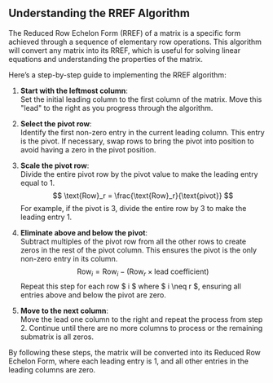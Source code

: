 ## Understanding the RREF Algorithm

The Reduced Row Echelon Form (RREF) of a matrix is a specific form achieved through a sequence of elementary row operations. This algorithm will convert any matrix into its RREF, which is useful for solving linear equations and understanding the properties of the matrix.

Here’s a step-by-step guide to implementing the RREF algorithm:

1. **Start with the leftmost column**:  
   Set the initial leading column to the first column of the matrix. Move this "lead" to the right as you progress through the algorithm.

2. **Select the pivot row**:  
   Identify the first non-zero entry in the current leading column. This entry is the pivot. If necessary, swap rows to bring the pivot into position to avoid having a zero in the pivot position.

3. **Scale the pivot row**:  
   Divide the entire pivot row by the pivot value to make the leading entry equal to 1.
   $$
   \text{Row}_r = \frac{\text{Row}_r}{\text{pivot}}
   $$
   For example, if the pivot is 3, divide the entire row by 3 to make the leading entry 1.

4. **Eliminate above and below the pivot**:  
   Subtract multiples of the pivot row from all the other rows to create zeros in the rest of the pivot column. This ensures the pivot is the only non-zero entry in its column.
   $$
   \text{Row}_i = \text{Row}_i - (\text{Row}_r \times \text{lead coefficient})
   $$
   Repeat this step for each row $ i $ where $ i \neq r $, ensuring all entries above and below the pivot are zero.

5. **Move to the next column**:  
   Move the lead one column to the right and repeat the process from step 2. Continue until there are no more columns to process or the remaining submatrix is all zeros.

By following these steps, the matrix will be converted into its Reduced Row Echelon Form, where each leading entry is 1, and all other entries in the leading columns are zero.
